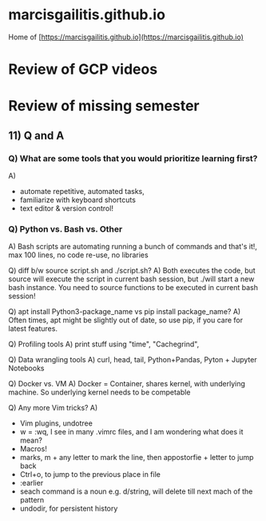 # marcisgailitis.github.io
Home of [https://marcisgailitis.github.io](https://marcisgailitis.github.io)

# Review of GCP videos

# Review of missing semester

## 11) Q and A
### Q) What are some tools that you would prioritize learning first?

A)
* automate repetitive, automated tasks,
* familiarize with keyboard shortcuts
* text editor & version control!

### Q) Python vs. Bash vs. Other
A) Bash scripts are automating running a bunch of commands and that's it!,
max 100 lines, no code re-use, no libraries

Q) diff b/w source script.sh and ./script.sh?
A) Both executes the code, but source will execute the script in current bash
session, but ./will start a new bash instance.
You need to source functions to be executed in current bash session!

Q) apt install Python3-package_name vs pip install package_name?
A) Often times, apt might be slightly out of date, so use pip, if you care for latest features.

Q) Profiling tools
A) print stuff using "time", "Cachegrind",

Q) Data wrangling tools
A) curl, head, tail, Python+Pandas, Pyton + Jupyter Notebooks

Q) Docker vs. VM
A) Docker = Container, shares kernel, with underlying machine. So underlying kernel needs to be competable

Q) Any more Vim tricks?
A)
* Vim plugins, undotree
* <Leader>w = :wq, I see <leader> in many .vimrc files, and I am wondering what does it mean?
* Macros!
* marks, m + any letter to mark the line, then appostorfie + letter to jump back
* Ctrl+o, to jump to the previous place in file
* :earlier
* seach command is a noun e.g. d/string, will delete till next mach of the pattern
* undodir, for persistent history
